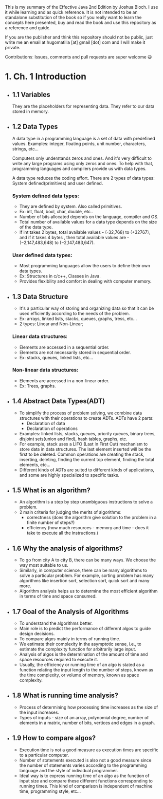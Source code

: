 This is my summary of the Effective Java 2nd Edition by Joshua Bloch. I use it while learning and as quick reference. It is not intended to be an standalone substitution of the book so if you really want to learn the concepts here presented, buy and read the book and use this repository as a reference and guide.

If you are the publisher and think this repository should not be public, just write me an email at hugomatilla [at] gmail [dot] com and I will make it private.

Contributions: Issues, comments and pull requests are super welcome :smiley:

# 1. Ch. 1 Introduction

- ## 1.1 Variables

  They are the placeholders for representing data. They refer to our data stored in memory.

- ## 1.2 Data Types

  A data type in a programming language is a set of data with predefined values. Examples: integer, floating points, unit number, characters, strings, etc...

  Computers only understands zeros and ones. And it's very difficult to write any large programs using only zeros and ones. To help with that, programming languages and compilers provide us with data types.

  A data type reduces the coding effort. There are 2 types of data types: System defined(primitives) and user defined.

  ### System defined data types:

  - They are defined by system. Also called primitives.
  - Ex: int, float, bool, char, double, etc..
  - Number of bits allocated depends on the language, compiler and OS.
  - Total number of available values for a data type depends on the size of the data type.
  - If int takes 2 bytes, total available values - (-32,768) to (+32767), and if it takes 4 bytes , then total available values are - (−2,147,483,648) to (−2,147,483,647).

  ### User defined data types:

  - Most programming languages allow the users to define their own data types.
  - Ex: Structures in c/c++, Classes in Java.
  - Provides flexibility and comfort in dealing with computer memory.

- ## 1.3 Data Structure

  - It's a particular way of storing and organizing data so that it can be used efficiently according to the needs of the problem.
  - Ex: arrays, linked lists, stacks, queues, graphs, tress, etc...
  - 2 types: Linear and Non-Linear;

  ### Linear data structures:

  - Elements are accessed in a sequential order.
  - Elements are not necessarily stored in sequential order.
  - Ex: stacks, queues, linked lists, etc...

  ### Non-linear data structures:

  - Elements are accessed in a non-linear order.
  - Ex: Trees, graphs.

- ## 1.4 Abstract Data Types(ADT)

  - To simplify the process of problem solving, we combine data structures with their operations to create ADTs. ADTs have 2 parts:
    - Declaration of data
    - Declaration of operations
  - Examples: linked lists, stacks, queues, priority queues, binary trees, disjoint sets(union and find), hash tables, graphs, etc.
  - For example, stack uses a LIFO (Last In First Out) mechanism to store data in data structures. The last element inserted will be the first to be deleted. Common operations are creating the stack, inserting, deleting, finding the current top element, finding the total elements, etc...
  - Different kinds of ADTs are suited to different kinds of applications, and some are highly specialized to specific tasks.

- ## 1.5 What is an algorithm?

  - An algorithm is a step by step unambiguous instructions to solve a problem.
  - 2 main criteria for judging the merits of algorithms:
    - correctness (does the algorithm give solution to the problem in a finite number of steps?)
    - efficiency (how much resources - memory and time - does it take to execute all the instructions.)

- ## 1.6 Why the analysis of algorithms?

  - To go from city A to city B, there can be many ways. We choose the way most suitable to us.
  - Similarly, in computer science, there can be many algorithms to solve a particular problem. For example, sorting problem has many algorithms like insertion sort, selection sort, quick sort and many more.
  - Algorithm analysis helps us to determine the most efficient algorithm in terms of time and space consumed.

- ## 1.7 Goal of the Analysis of Algorithms

  - To understand the algorithms better.
  - Main role is to predict the performance of different algos to guide design decisions.
  - To compare algos mainly in terms of running time.
  - We estimate their complexity in the asymptotic sense, i.e., to estimate the complexity function for arbitrarily large input.
  - Analysis of algos is the determination of the amount of time and space resources required to execute it.
  - Usually, the efficiency or running time of an algo is stated as a function relating the input length to the number of steps, known as the time complexity, or volume of memory, known as space complexity.

- ## 1.8 What is running time analysis?

  - Process of determining how processing time increases as the size of the input increases.
  - Types of inputs - size of an array, polynomial degree, number of elements in a matrix, number of bits, vertices and edges in a graph.

- ## 1.9 How to compare algos?
  - Execution time is not a good measure as execution times are specific to a particular computer.
  - Number of statements executed is also not a good measure since the number of statements varies according to the programming language and the style of individual programmer.
  - Ideal way is to express running time of an algo as the function of input size and compare these different functions corresponding to running times. This kind of comparison is independent of machine time, programming style, etc...
